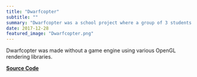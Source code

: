 ```yaml
---
title: "Dwarfcopter"
subtitle: ""
summary: "Dwarfcopter was a school project where a group of 3 students set out to make a game using only OpenGL and C++ core libraries."
date: 2017-12-28
featured_image: "Dwarfcopter.png"
---
```


Dwarfcopter was made without a game engine using various OpenGL rendering libraries.

[**Source Code**](https://github.com/wilsonHodgson/COMP3501_Project)
